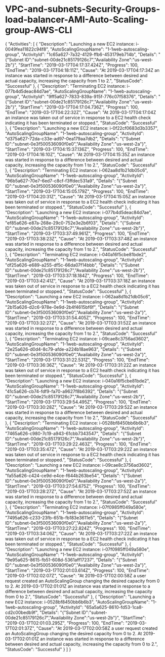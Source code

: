 
# VPC-and-subnets-Security-Groups-load-balancer-AMI-Auto-Scaling-group-AWS-CLI

{
    "Activities": [
        {
            "Description": "Launching a new EC2 instance: i-0049fea11822c94f8", 
            "AutoScalingGroupName": "1-1web-autoscaling-group", 
            "ActivityId": "1c65a627-7a32-4129-ffb6-453179eb714b", 
            "Details": "{\"Subnet ID\":\"subnet-00de21c85179126c7\",\"Availability Zone\":\"us-west-2b\"}", 
            "StartTime": "2019-03-17T04:17:37.424Z", 
            "Progress": 100, 
            "EndTime": "2019-03-17T04:18:11Z", 
            "Cause": "At 2019-03-17T04:17:34Z an instance was started in response to a difference between desired and actual capacity, increasing the capacity from 1 to 2.", 
            "StatusCode": "Successful"
        }, 
        {
            "Description": "Terminating EC2 instance: i-077b4d5deac84d7ae", 
            "AutoScalingGroupName": "1-1web-autoscaling-group", 
            "ActivityId": "9ff5a627-7833-839a-915f-776c07f58376", 
            "Details": "{\"Subnet ID\":\"subnet-00de21c85179126c7\",\"Availability Zone\":\"us-west-2b\"}", 
            "StartTime": "2019-03-17T04:17:04.736Z", 
            "Progress": 100, 
            "EndTime": "2019-03-17T04:22:32Z", 
            "Cause": "At 2019-03-17T04:17:04Z an instance was taken out of service in response to a EC2 health check indicating it has been terminated or stopped.", 
            "StatusCode": "Successful"
        }, 
        {
            "Description": "Launching a new EC2 instance: i-0f22cf0683d3b3357", 
            "AutoScalingGroupName": "1-1web-autoscaling-group", 
            "ActivityId": "d375a627-72da-c33e-ad97-0ea179aa7db2", 
            "Details": "{\"Subnet ID\":\"subnet-0e3f500536090f0e0\",\"Availability Zone\":\"us-west-2a\"}", 
            "StartTime": "2019-03-17T04:15:37.136Z", 
            "Progress": 100, 
            "EndTime": "2019-03-17T04:16:10Z", 
            "Cause": "At 2019-03-17T04:15:35Z an instance was started in response to a difference between desired and actual capacity, increasing the capacity from 1 to 2.", 
            "StatusCode": "Successful"
        }, 
        {
            "Description": "Terminating EC2 instance: i-062aa8d1b21db05c6", 
            "AutoScalingGroupName": "1-1web-autoscaling-group", 
            "ActivityId": "96b5a627-70e7-6ed7-c8cf-f3ffdec531a9", 
            "Details": "{\"Subnet ID\":\"subnet-0e3f500536090f0e0\",\"Availability Zone\":\"us-west-2a\"}", 
            "StartTime": "2019-03-17T04:15:05.179Z", 
            "Progress": 100, 
            "EndTime": "2019-03-17T04:20:31Z", 
            "Cause": "At 2019-03-17T04:15:05Z an instance was taken out of service in response to a EC2 health check indicating it has been terminated or stopped.", 
            "StatusCode": "Successful"
        }, 
        {
            "Description": "Launching a new EC2 instance: i-077b4d5deac84d7ae", 
            "AutoScalingGroupName": "1-1web-autoscaling-group", 
            "ActivityId": "ef85a626-e87a-268e-29c0-752e3e2b6f03", 
            "Details": "{\"Subnet ID\":\"subnet-00de21c85179126c7\",\"Availability Zone\":\"us-west-2b\"}", 
            "StartTime": "2019-03-17T03:37:49.961Z", 
            "Progress": 100, 
            "EndTime": "2019-03-17T03:38:23Z", 
            "Cause": "At 2019-03-17T03:37:48Z an instance was started in response to a difference between desired and actual capacity, increasing the capacity from 1 to 2.", 
            "StatusCode": "Successful"
        }, 
        {
            "Description": "Terminating EC2 instance: i-040a16f5cbe81bde2", 
            "AutoScalingGroupName": "1-1web-autoscaling-group", 
            "ActivityId": "df25a626-e689-a255-df5c-66da07f14bbb", 
            "Details": "{\"Subnet ID\":\"subnet-00de21c85179126c7\",\"Availability Zone\":\"us-west-2b\"}", 
            "StartTime": "2019-03-17T03:37:18.184Z", 
            "Progress": 100, 
            "EndTime": "2019-03-17T03:42:41Z", 
            "Cause": "At 2019-03-17T03:37:18Z an instance was taken out of service in response to a EC2 health check indicating it has been terminated or stopped.", 
            "StatusCode": "Successful"
        }, 
        {
            "Description": "Launching a new EC2 instance: i-062aa8d1b21db05c6", 
            "AutoScalingGroupName": "1-1web-autoscaling-group", 
            "ActivityId": "2b15a626-d2c6-978e-0e9d-2b4f4615bf6f", 
            "Details": "{\"Subnet ID\":\"subnet-0e3f500536090f0e0\",\"Availability Zone\":\"us-west-2a\"}", 
            "StartTime": "2019-03-17T03:31:54.405Z", 
            "Progress": 100, 
            "EndTime": "2019-03-17T03:32:27Z", 
            "Cause": "At 2019-03-17T03:31:52Z an instance was started in response to a difference between desired and actual capacity, increasing the capacity from 1 to 2.", 
            "StatusCode": "Successful"
        }, 
        {
            "Description": "Terminating EC2 instance: i-09cae8c3756ad3602", 
            "AutoScalingGroupName": "1-1web-autoscaling-group", 
            "ActivityId": "2e25a626-d0d4-8c79-afde-a224b18ae963", 
            "Details": "{\"Subnet ID\":\"subnet-0e3f500536090f0e0\",\"Availability Zone\":\"us-west-2a\"}", 
            "StartTime": "2019-03-17T03:31:22.531Z", 
            "Progress": 100, 
            "EndTime": "2019-03-17T03:36:36Z", 
            "Cause": "At 2019-03-17T03:31:22Z an instance was taken out of service in response to a EC2 health check indicating it has been terminated or stopped.", 
            "StatusCode": "Successful"
        }, 
        {
            "Description": "Launching a new EC2 instance: i-040a16f5cbe81bde2", 
            "AutoScalingGroupName": "1-1web-autoscaling-group", 
            "ActivityId": "41c5a626-cb74-fdf9-fa70-a9627f8b6392", 
            "Details": "{\"Subnet ID\":\"subnet-00de21c85179126c7\",\"Availability Zone\":\"us-west-2b\"}", 
            "StartTime": "2019-03-17T03:29:54.495Z", 
            "Progress": 100, 
            "EndTime": "2019-03-17T03:30:28Z", 
            "Cause": "At 2019-03-17T03:29:52Z an instance was started in response to a difference between desired and actual capacity, increasing the capacity from 1 to 2.", 
            "StatusCode": "Successful"
        }, 
        {
            "Description": "Terminating EC2 instance: i-0528bf8450bb6b6b3", 
            "AutoScalingGroupName": "1-1web-autoscaling-group", 
            "ActivityId": "7465a626-c980-7c19-a943-61cbb7343547", 
            "Details": "{\"Subnet ID\":\"subnet-00de21c85179126c7\",\"Availability Zone\":\"us-west-2b\"}", 
            "StartTime": "2019-03-17T03:29:22.463Z", 
            "Progress": 100, 
            "EndTime": "2019-03-17T03:35:47Z", 
            "Cause": "At 2019-03-17T03:29:22Z an instance was taken out of service in response to a EC2 health check indicating it has been terminated or stopped.", 
            "StatusCode": "Successful"
        }, 
        {
            "Description": "Launching a new EC2 instance: i-09cae8c3756ad3602", 
            "AutoScalingGroupName": "1-1web-autoscaling-group", 
            "ActivityId": "fa55a626-c424-ce9d-e4ce-f644b263be54", 
            "Details": "{\"Subnet ID\":\"subnet-0e3f500536090f0e0\",\"Availability Zone\":\"us-west-2a\"}", 
            "StartTime": "2019-03-17T03:27:54.675Z", 
            "Progress": 100, 
            "EndTime": "2019-03-17T03:28:27Z", 
            "Cause": "At 2019-03-17T03:27:52Z an instance was started in response to a difference between desired and actual capacity, increasing the capacity from 1 to 2.", 
            "StatusCode": "Successful"
        }, 
        {
            "Description": "Terminating EC2 instance: i-07f0985ff049a580e", 
            "AutoScalingGroupName": "1-1web-autoscaling-group", 
            "ActivityId": "7495a626-c233-23fb-651b-fb183e3611e5", 
            "Details": "{\"Subnet ID\":\"subnet-0e3f500536090f0e0\",\"Availability Zone\":\"us-west-2a\"}", 
            "StartTime": "2019-03-17T03:27:22.824Z", 
            "Progress": 100, 
            "EndTime": "2019-03-17T03:34:06Z", 
            "Cause": "At 2019-03-17T03:27:22Z an instance was taken out of service in response to a EC2 health check indicating it has been terminated or stopped.", 
            "StatusCode": "Successful"
        }, 
        {
            "Description": "Launching a new EC2 instance: i-07f0985ff049a580e", 
            "AutoScalingGroupName": "1-1web-autoscaling-group", 
            "ActivityId": "9e95a625-8615-fb51-608d-5361aff17237", 
            "Details": "{\"Subnet ID\":\"subnet-0e3f500536090f0e0\",\"Availability Zone\":\"us-west-2a\"}", 
            "StartTime": "2019-03-17T02:01:03.614Z", 
            "Progress": 100, 
            "EndTime": "2019-03-17T02:02:07Z", 
            "Cause": "At 2019-03-17T02:00:58Z a user request created an AutoScalingGroup changing the desired capacity from 0 to 2.  At 2019-03-17T02:01:01Z an instance was started in response to a difference between desired and actual capacity, increasing the capacity from 0 to 2.", 
            "StatusCode": "Successful"
        }, 
        {
            "Description": "Launching a new EC2 instance: i-0528bf8450bb6b6b3", 
            "AutoScalingGroupName": "1-1web-autoscaling-group", 
            "ActivityId": "65a5a625-8610-fd53-1ca8-cd2c00bedb9f", 
            "Details": "{\"Subnet ID\":\"subnet-00de21c85179126c7\",\"Availability Zone\":\"us-west-2b\"}", 
            "StartTime": "2019-03-17T02:01:03.295Z", 
            "Progress": 100, 
            "EndTime": "2019-03-17T02:01:37Z", 
            "Cause": "At 2019-03-17T02:00:58Z a user request created an AutoScalingGroup changing the desired capacity from 0 to 2.  At 2019-03-17T02:01:01Z an instance was started in response to a difference between desired and actual capacity, increasing the capacity from 0 to 2.", 
            "StatusCode": "Successful"
        }
    ]
}
